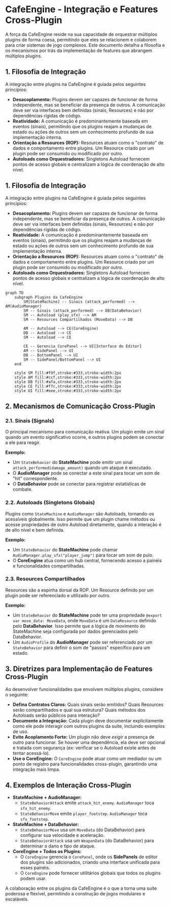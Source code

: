 # CafeEngine - Integração e Features Cross-Plugin

A força da CafeEngine reside na sua capacidade de orquestrar múltiplos plugins de forma coesa, permitindo que eles se relacionem e colaborem para criar sistemas de jogo complexos. Este documento detalha a filosofia e os mecanismos por trás da implementação de features que abrangem múltiplos plugins.

## 1. Filosofia de Integração

A integração entre plugins na CafeEngine é guiada pelos seguintes princípios:

*   **Desacoplamento:** Plugins devem ser capazes de funcionar de forma independente, mas se beneficiar da presença de outros. A comunicação deve ser via interfaces bem definidas (sinais, Resources) e não por dependências rígidas de código.
*   **Reatividade:** A comunicação é predominantemente baseada em eventos (sinais), permitindo que os plugins reajam a mudanças de estado ou ações de outros sem um conhecimento profundo de sua implementação interna.
*   **Orientação a Resources (ROP):** Resources atuam como o "contrato" de dados e comportamento entre plugins. Um Resource criado por um plugin pode ser consumido ou modificado por outro.
*   **Autoloads como Orquestradores:** Singletons Autoload fornecem pontos de acesso globais e centralizam a lógica de coordenação de alto nível.

## 1. Filosofia de Integração

A integração entre plugins na CafeEngine é guiada pelos seguintes princípios:

*   **Desacoplamento:** Plugins devem ser capazes de funcionar de forma independente, mas se beneficiar da presença de outros. A comunicação deve ser via interfaces bem definidas (sinais, Resources) e não por dependências rígidas de código.
*   **Reatividade:** A comunicação é predominantemente baseada em eventos (sinais), permitindo que os plugins reajam a mudanças de estado ou ações de outros sem um conhecimento profundo de sua implementação interna.
*   **Orientação a Resources (ROP):** Resources atuam como o "contrato" de dados e comportamento entre plugins. Um Resource criado por um plugin pode ser consumido ou modificado por outro.
*   **Autoloads como Orquestradores:** Singletons Autoload fornecem pontos de acesso globais e centralizam a lógica de coordenação de alto nível.

```mermaid
graph TD
    subgraph Plugins da CafeEngine
        SM[StateMachine] -- Sinais (attack_performed) --> AM(AudioManager)
        SM -- Sinais (attack_performed) --> DB(DataBehavior)
        SM -- Autoload (play_sfx) --> AM
        SM -- Resources Compartilhados (MoveData) --> DB

        AM -- Autoload --> CE(CoreEngine)
        DB -- Autoload --> CE
        SM -- Autoload --> CE

        CE -- Gerencia CorePanel --> UI[Interface do Editor]
        AM -- SidePanel --> UI
        DB -- BottomPanel --> UI
        SM -- SidePanel/BottomPanel --> UI
    end

    style SM fill:#f9f,stroke:#333,stroke-width:2px
    style AM fill:#ccf,stroke:#333,stroke-width:2px
    style DB fill:#afa,stroke:#333,stroke-width:2px
    style CE fill:#ffc,stroke:#333,stroke-width:2px
    style UI fill:#eee,stroke:#333,stroke-width:2px
```

## 2. Mecanismos de Comunicação Cross-Plugin

### 2.1. Sinais (Signals)

O principal mecanismo para comunicação reativa. Um plugin emite um sinal quando um evento significativo ocorre, e outros plugins podem se conectar a ele para reagir.

**Exemplo:**
*   Um `StateBehavior` do **StateMachine** pode emitir um sinal `attack_performed(damage_amount)` quando um ataque é executado.
*   O **AudioManager** pode se conectar a este sinal para tocar um som de "hit" correspondente.
*   O **DataBehavior** pode se conectar para registrar estatísticas de combate.

### 2.2. Autoloads (Singletons Globais)

Plugins como `StateMachine` e `AudioManager` são Autoloads, tornando-os acessíveis globalmente. Isso permite que um plugin chame métodos ou acesse propriedades de outro Autoload diretamente, quando a interação é de alto nível e bem definida.

**Exemplo:**
*   Um `StateBehavior` do **StateMachine** pode chamar `AudioManager.play_sfx("player_jump")` para tocar um som de pulo.
*   O **CoreEngine** atua como um hub central, fornecendo acesso a painéis e funcionalidades compartilhadas.

### 2.3. Resources Compartilhados

Resources são a espinha dorsal da ROP. Um Resource definido por um plugin pode ser referenciado e utilizado por outro.

**Exemplo:**
*   Um `StateBehavior` do **StateMachine** pode ter uma propriedade `@export var move_data: MoveData`, onde `MoveData` é um `DataResource` definido pelo **DataBehavior**. Isso permite que a lógica de movimento do StateMachine seja configurada por dados gerenciados pelo DataBehavior.
*   Um `AudioProfile` do **AudioManager** pode ser referenciado por um `StateBehavior` para definir o som de "passos" específico para um estado.

## 3. Diretrizes para Implementação de Features Cross-Plugin

Ao desenvolver funcionalidades que envolvem múltiplos plugins, considere o seguinte:

*   **Defina Contratos Claros:** Quais sinais serão emitidos? Quais Resources serão compartilhados e qual sua estrutura? Quais métodos dos Autoloads serão públicos para interação?
*   **Documente a Integração:** Cada plugin deve documentar explicitamente como ele pode interagir com outros plugins da suíte, incluindo exemplos de uso.
*   **Evite Acoplamento Forte:** Um plugin não deve *exigir* a presença de outro para funcionar. Se houver uma dependência, ela deve ser opcional e tratada com segurança (ex: verificar se o Autoload existe antes de tentar acessá-lo).
*   **Use o CoreEngine:** O `CoreEngine` pode atuar como um mediador ou um ponto de registro para funcionalidades cross-plugin, garantindo uma integração mais limpa.

## 4. Exemplos de Interação Cross-Plugin

*   **StateMachine + AudioManager:**
    *   `StateBehaviorAttack` emite `attack_hit_enemy`. `AudioManager` toca `sfx_hit_enemy`.
    *   `StateBehaviorMove` emite `player_footstep`. `AudioManager` toca `sfx_footstep`.
*   **StateMachine + DataBehavior:**
    *   `StateBehaviorMove` usa um `MoveData` (do DataBehavior) para configurar sua velocidade e aceleração.
    *   `StateBehaviorAttack` usa um `WeaponData` (do DataBehavior) para determinar o dano e tipo de ataque.
*   **CoreEngine + Todos os Plugins:**
    *   O `CoreEngine` gerencia o `CorePanel`, onde os **SidePanels** de editor dos plugins são adicionados, criando uma interface unificada para esses painéis.
    *   O `CoreEngine` pode fornecer utilitários globais que todos os plugins podem usar.

A colaboração entre os plugins da CafeEngine é o que a torna uma suíte poderosa e flexível, permitindo a construção de jogos modulares e escaláveis.